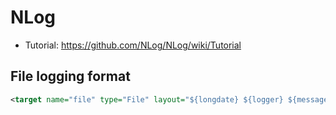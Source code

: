 # NLog

* Tutorial: https://github.com/NLog/NLog/wiki/Tutorial

## File logging format

```xml
<target name="file" type="File" layout="${longdate} ${logger} ${message} ${exception:format=tostring}" fileName="${basedir}/App_Data/nlog/mimarketweb-${shortdate}.log" archiveFileName="${basedir}/App_Data/nlog/log.{#}.txt" maxArchiveFiles="7" concurrentWrites="true" keepFileOpen="false" />
```
